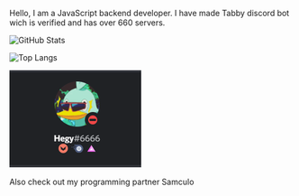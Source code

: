 Hello, 
I am a JavaScript backend developer. I have made Tabby discord bot wich is verified and has over 660 servers.


![GitHub Stats](https://github-readme-stats.vercel.app/api?username=Heges69&show_icons=true&theme=dark)

![Top Langs](https://github-readme-stats.vercel.app/api/top-langs/?username=Heges69&theme=dark&layout=compact)

![Discord](https://raw.githubusercontent.com/Heges69/Heges69/master/discord.png)

Also check out my programming partner Samculo
